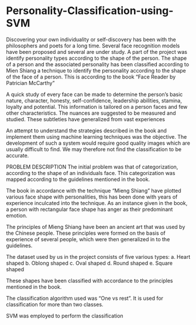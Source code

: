 # Personality-Classification-using-SVM

Discovering your own individuality or self-discovery has been with the philosophers and poets for a long time. Several face recognition models have been proposed and several are under study. A part of the project was identify personality types according to the shape of the person. The shape of a person and the associated personality has been classified according to Mien Shiang a technique to identify the personality according to the shape of the face of a person. This is according to the book “Face Reader by Patrician McCarthy”

A quick study of every face can be made to determine the person’s basic nature, character, honesty, self-confidence, leadership abilities, stamina, loyalty and potential. This information is tailored on a person faces and few other characteristics. The nuances are suggested to be measured and studied. These subtleties have generalized from vast experiences

An attempt to understand the strategies described in the book and implement them using machine learning techniques was the objective. The development of such a system would require good quality images which are usually difficult to find. We may therefore not find the classification to be accurate. 

PROBLEM DESCRIPTION
The initial problem was that of categorization, according to the shape of an individuals face. This categorization was mapped according to the guidelines mentioned in the book. 

The book in accordance with the technique “Mieng Shiang” have plotted various face shape with personalities, this has been done with years of experience inculcated into the technique. As an instance given in the book, a person with rectangular face shape has anger as their predominant emotion. 

The principles of Mieng Shiang have been an ancient art that was used by the Chinese people. These principles were formed on the basis of experience of several people, which were then generalized in to the guidelines.                                       
    
The dataset used by us in the project consists of five various types:
a.	Heart shaped
b.	Oblong shaped
c.	Oval shaped
d.	Round shaped
e.	Square shaped

These shapes have been classified with accordance to the principles mentioned in the book. 

The classification algorithm used was “One vs rest”. It is used for classification for more than two classes. 

SVM was employed to perform the classification
